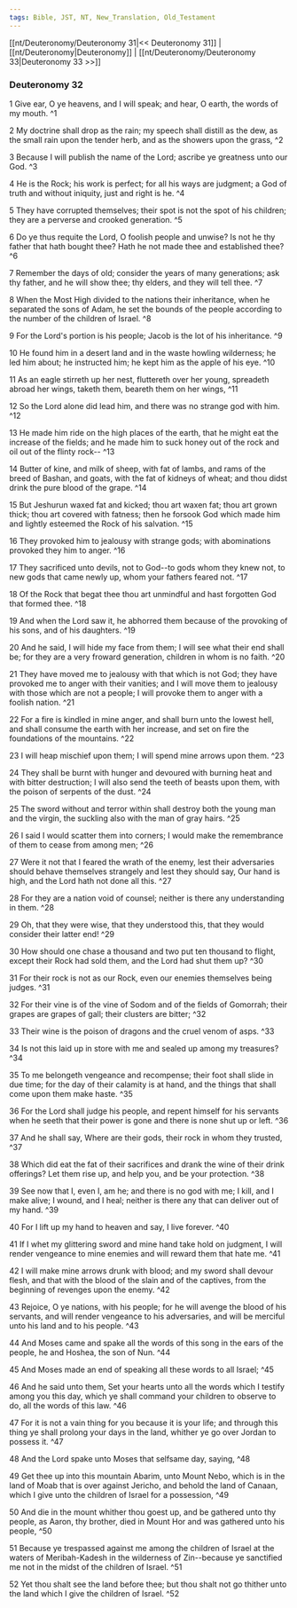 ```yaml
---
tags: Bible, JST, NT, New_Translation, Old_Testament
---
```


[[nt/Deuteronomy/Deuteronomy 31|<< Deuteronomy 31]] | [[nt/Deuteronomy|Deuteronomy]] | [[nt/Deuteronomy/Deuteronomy 33|Deuteronomy 33 >>]]

### Deuteronomy 32

1 Give ear, O ye heavens, and I will speak; and hear, O earth, the words of my mouth.  ^1

2 My doctrine shall drop as the rain; my speech shall distill as the dew, as the small rain upon the tender herb, and as the showers upon the grass,  ^2

3 Because I will publish the name of the Lord; ascribe ye greatness unto our God.  ^3

4 He is the Rock; his work is perfect; for all his ways are judgment; a God of truth and without iniquity, just and right is he.  ^4

5 They have corrupted themselves; their spot is not the spot of his children; they are a perverse and crooked generation.  ^5

6 Do ye thus requite the Lord, O foolish people and unwise? Is not he thy father that hath bought thee? Hath he not made thee and established thee?  ^6

7 Remember the days of old; consider the years of many generations; ask thy father, and he will show thee; thy elders, and they will tell thee.  ^7

8 When the Most High divided to the nations their inheritance, when he separated the sons of Adam, he set the bounds of the people according to the number of the children of Israel.  ^8

9 For the Lord\'s portion is his people; Jacob is the lot of his inheritance.  ^9

10 He found him in a desert land and in the waste howling wilderness; he led him about; he instructed him; he kept him as the apple of his eye.  ^10

11 As an eagle stirreth up her nest, fluttereth over her young, spreadeth abroad her wings, taketh them, beareth them on her wings,  ^11

12 So the Lord alone did lead him, and there was no strange god with him.  ^12

13 He made him ride on the high places of the earth, that he might eat the increase of the fields; and he made him to suck honey out of the rock and oil out of the flinty rock\--  ^13

14 Butter of kine, and milk of sheep, with fat of lambs, and rams of the breed of Bashan, and goats, with the fat of kidneys of wheat; and thou didst drink the pure blood of the grape.  ^14

15 But Jeshurun waxed fat and kicked; thou art waxen fat; thou art grown thick; thou art covered with fatness; then he forsook God which made him and lightly esteemed the Rock of his salvation.  ^15

16 They provoked him to jealousy with strange gods; with abominations provoked they him to anger.  ^16

17 They sacrificed unto devils, not to God\--to gods whom they knew not, to new gods that came newly up, whom your fathers feared not.  ^17

18 Of the Rock that begat thee thou art unmindful and hast forgotten God that formed thee.  ^18

19 And when the Lord saw it, he abhorred them because of the provoking of his sons, and of his daughters.  ^19

20 And he said, I will hide my face from them; I will see what their end shall be; for they are a very froward generation, children in whom is no faith.  ^20

21 They have moved me to jealousy with that which is not God; they have provoked me to anger with their vanities; and I will move them to jealousy with those which are not a people; I will provoke them to anger with a foolish nation.  ^21

22 For a fire is kindled in mine anger, and shall burn unto the lowest hell, and shall consume the earth with her increase, and set on fire the foundations of the mountains.  ^22

23 I will heap mischief upon them; I will spend mine arrows upon them.  ^23

24 They shall be burnt with hunger and devoured with burning heat and with bitter destruction; I will also send the teeth of beasts upon them, with the poison of serpents of the dust.  ^24

25 The sword without and terror within shall destroy both the young man and the virgin, the suckling also with the man of gray hairs.  ^25

26 I said I would scatter them into corners; I would make the remembrance of them to cease from among men;  ^26

27 Were it not that I feared the wrath of the enemy, lest their adversaries should behave themselves strangely and lest they should say, Our hand is high, and the Lord hath not done all this.  ^27

28 For they are a nation void of counsel; neither is there any understanding in them.  ^28

29 Oh, that they were wise, that they understood this, that they would consider their latter end!  ^29

30 How should one chase a thousand and two put ten thousand to flight, except their Rock had sold them, and the Lord had shut them up?  ^30

31 For their rock is not as our Rock, even our enemies themselves being judges.  ^31

32 For their vine is of the vine of Sodom and of the fields of Gomorrah; their grapes are grapes of gall; their clusters are bitter;  ^32

33 Their wine is the poison of dragons and the cruel venom of asps.  ^33

34 Is not this laid up in store with me and sealed up among my treasures?  ^34

35 To me belongeth vengeance and recompense; their foot shall slide in due time; for the day of their calamity is at hand, and the things that shall come upon them make haste.  ^35

36 For the Lord shall judge his people, and repent himself for his servants when he seeth that their power is gone and there is none shut up or left.  ^36

37 And he shall say, Where are their gods, their rock in whom they trusted,  ^37

38 Which did eat the fat of their sacrifices and drank the wine of their drink offerings? Let them rise up, and help you, and be your protection.  ^38

39 See now that I, even I, am he; and there is no god with me; I kill, and I make alive; I wound, and I heal; neither is there any that can deliver out of my hand.  ^39

40 For I lift up my hand to heaven and say, I live forever.  ^40

41 If I whet my glittering sword and mine hand take hold on judgment, I will render vengeance to mine enemies and will reward them that hate me.  ^41

42 I will make mine arrows drunk with blood; and my sword shall devour flesh, and that with the blood of the slain and of the captives, from the beginning of revenges upon the enemy.  ^42

43 Rejoice, O ye nations, with his people; for he will avenge the blood of his servants, and will render vengeance to his adversaries, and will be merciful unto his land and to his people.  ^43

44 And Moses came and spake all the words of this song in the ears of the people, he and Hoshea, the son of Nun.  ^44

45 And Moses made an end of speaking all these words to all Israel;  ^45

46 And he said unto them, Set your hearts unto all the words which I testify among you this day, which ye shall command your children to observe to do, all the words of this law.  ^46

47 For it is not a vain thing for you because it is your life; and through this thing ye shall prolong your days in the land, whither ye go over Jordan to possess it.  ^47

48 And the Lord spake unto Moses that selfsame day, saying,  ^48

49 Get thee up into this mountain Abarim, unto Mount Nebo, which is in the land of Moab that is over against Jericho, and behold the land of Canaan, which I give unto the children of Israel for a possession,  ^49

50 And die in the mount whither thou goest up, and be gathered unto thy people, as Aaron, thy brother, died in Mount Hor and was gathered unto his people,  ^50

51 Because ye trespassed against me among the children of Israel at the waters of Meribah-Kadesh in the wilderness of Zin\--because ye sanctified me not in the midst of the children of Israel.  ^51

52 Yet thou shalt see the land before thee; but thou shalt not go thither unto the land which I give the children of Israel.  ^52

 
